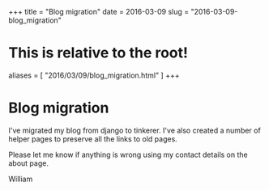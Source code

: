 +++
title = "Blog migration"
date = 2016-03-09
slug = "2016-03-09-blog_migration"
# This is relative to the root!
aliases = [ "2016/03/09/blog_migration.html" ]
+++
# Blog migration

I\'ve migrated my blog from django to tinkerer. I\'ve also created a
number of helper pages to preserve all the links to old pages.

Please let me know if anything is wrong using my contact details on the
about page.

William

